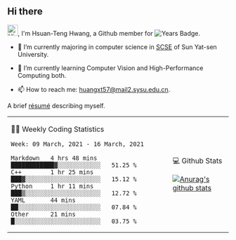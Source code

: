 ## Hi there

<!-- profile views -->

<img height="25" src='https://qpluspicture.oss-cn-beijing.aliyuncs.com/6LjjQA/Hi.gif' alt='Hi' width="24"/>, I'm Hsuan-Teng Hwang, a Github member for 
![Years Badge](https://badges.pufler.dev/years/huangxt57).
<!-- and the number of visitors for this page is  -->
<!-- ![](https://komarev.com/ghpvc/?username=huangxt57&color=blue&label=PROFILE+VIEWS). -->


- 🔭 I’m currently majoring in computer science in [SCSE](http://sdcs.sysu.edu.cn) of Sun Yat-sen University.

- 🌱 I’m currently learning Computer Vision and High-Performance Computing both.

<!-- - 🤔 I’m looking for help with video understanding, HPC programming. -->

- 📫 How to reach me: [huangxt57@mail2.sysu.edu.cn](huangxt57@mail2.sysu.edu.cn).

A brief [résumé](http://melon-hwang.top/about/) describing myself.

<table align="center">

<td>

🧑‍💻 Weekly Coding Statistics
<!--START_SECTION:waka-->
```text
Week: 09 March, 2021 - 16 March, 2021

Markdown   4 hrs 48 mins   ████████████▓░░░░░░░░░░░░   51.25 % 
C++        1 hr 25 mins    ███▓░░░░░░░░░░░░░░░░░░░░░   15.12 % 
Python     1 hr 11 mins    ███▒░░░░░░░░░░░░░░░░░░░░░   12.72 % 
YAML       44 mins         ██░░░░░░░░░░░░░░░░░░░░░░░   07.84 % 
Other      21 mins         █░░░░░░░░░░░░░░░░░░░░░░░░   03.75 % 
```
<!--END_SECTION:waka-->

</td>

<td>

💻 Github Stats

[![Anurag's github stats](https://github-readme-stats.vercel.app/api?username=huangxt57&hide=prs&show_icons=true)](https://github.com/anuraghazra/github-readme-stats)

</td>

</table>